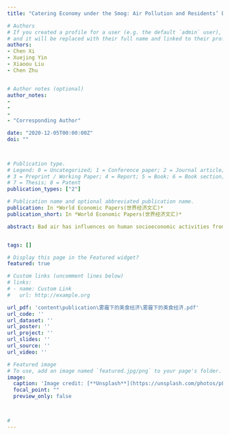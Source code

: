 ```yaml
---
title: "Catering Economy under the Smog: Air Pollution and Residents’ Dining Out Behavior"

# Authors
# If you created a profile for a user (e.g. the default `admin` user), write the username (folder name) here 
# and it will be replaced with their full name and linked to their profile.
authors:
- Chen Xi
- Xuejing Yin
- Xiaoou Liu
- Chen Zhu


# Author notes (optional)
author_notes:
- 
- 
- 
- "Corresponding Author"

date: "2020-12-05T00:00:00Z"
doi: ""



# Publication type.
# Legend: 0 = Uncategorized; 1 = Conference paper; 2 = Journal article;
# 3 = Preprint / Working Paper; 4 = Report; 5 = Book; 6 = Book section;
# 7 = Thesis; 8 = Patent
publication_types: ["2"]

# Publication name and optional abbreviated publication name.
publication: In *World Economic Papers(世界经济文汇)*
publication_short: In *World Economic Papers(世界经济文汇)*

abstract: Bad air has influences on human socioeconomic activities from many aspects, but there’s a lack of literature on how it affects residents’ dining out behavior. This paper uses large-scale micro-dining data of a well-known chain restaurant in China in 2015, systematically analyzes the impact of air pollution on residents’ two-stage decisions. In the first stage, residents have to choose ‘dining out or not’, and in the second stage, the type of food and the amount of intake are decided. The results show that in the first stage air pollution significantly reduced the number of people dining out, which led to a loss of 356 million Yuan in offline catering income in Beijing, 2015. In the second stage, air pollution promoted residents’ food consumption and energy intake that compensated for 9.51% loss in the first stage. What’s more, we find that for different groups, the impacts of air pollution on their second stage decision are different, residents who consume more food and have higher energy intake are more affected by air pollution. This study suggests in assessing the economic cost of catering industry caused by air pollution, analysts should comprehensively consider the two-stage decisions of dining out. Ignoring the compensation effect of the second stage will overestimate the impact, and the relevant industrial policies based on the assessment result may be inefficient.


tags: []

# Display this page in the Featured widget?
featured: true

# Custom links (uncomment lines below)
# links:
# - name: Custom Link
#   url: http://example.org

url_pdf: 'content\publication\雾霾下的美食经济\雾霾下的美食经济.pdf'
url_code: ''
url_dataset: ''
url_poster: ''
url_project: ''
url_slides: ''
url_source: ''
url_video: ''

# Featured image
# To use, add an image named `featured.jpg/png` to your page's folder. 
image:
  caption: 'Image credit: [**Unsplash**](https://unsplash.com/photos/pLCdAaMFLTE)'
  focal_point: ""
  preview_only: false



#
---
```

